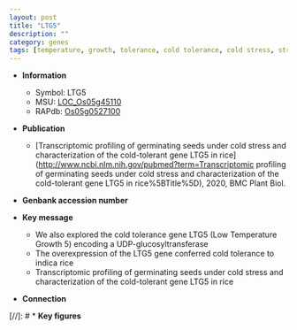 ```yaml
---
layout: post
title: "LTG5"
description: ""
category: genes
tags: [temperature, growth, tolerance, cold tolerance, cold stress, stress, cold]
---
```


* **Information**  
    + Symbol: LTG5  
    + MSU: [LOC_Os05g45110](http://rice.uga.edu/cgi-bin/ORF_infopage.cgi?orf=LOC_Os05g45110)  
    + RAPdb: [Os05g0527100](http://rapdb.dna.affrc.go.jp/viewer/gbrowse_details/irgsp1?name=Os05g0527100)  

* **Publication**  
    + [Transcriptomic profiling of germinating seeds under cold stress and characterization of the cold-tolerant gene LTG5 in rice](http://www.ncbi.nlm.nih.gov/pubmed?term=Transcriptomic profiling of germinating seeds under cold stress and characterization of the cold-tolerant gene LTG5 in rice%5BTitle%5D), 2020, BMC Plant Biol.

* **Genbank accession number**  

* **Key message**  
    + We also explored the cold tolerance gene LTG5 (Low Temperature Growth 5) encoding a UDP-glucosyltransferase
    + The overexpression of the LTG5 gene conferred cold tolerance to indica rice
    + Transcriptomic profiling of germinating seeds under cold stress and characterization of the cold-tolerant gene LTG5 in rice

* **Connection**  

[//]: # * **Key figures**  



